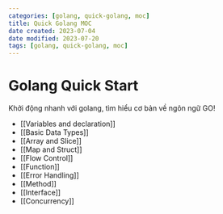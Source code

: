 ```yaml
---
categories: [golang, quick-golang, moc]
title: Quick Golang MOC
date created: 2023-07-04
date modified: 2023-07-20
tags: [golang, quick-golang, moc]
---
```


# Golang Quick Start

Khởi động nhanh với golang, tìm hiểu cơ bản về ngôn ngữ GO!

- [[Variables and declaration]]
- [[Basic Data Types]]
- [[Array and Slice]]
- [[Map and Struct]]
- [[Flow Control]]
- [[Function]]
- [[Error Handling]]
- [[Method]]
- [[Interface]]
- [[Concurrency]]
